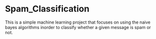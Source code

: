 # Spam_Classification
This is a simple machine learning project that focuses on using the naive bayes algorithms inorder to classify whether a given message is spam or not.
